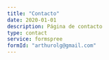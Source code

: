 ```yaml
---
title: "Contacto"
date: 2020-01-01
description: Página de contacto
type: contact
service: formspree
formId: "arthurolg@gmail.com"
---
```

